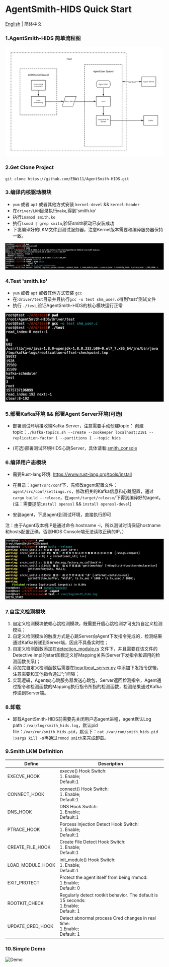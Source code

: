 # AgentSmith-HIDS Quick Start

[English](AgentSmith-HIDS-Quick-Start.md) | 简体中文


### 1.AgentSmith-HIDS 简单流程图

![simple_flow_chart](simple_flow_chart.png)



### 2.Get Clone Project

`git clone https://github.com/EBWi11/AgentSmith-HIDS.git`



### 3.编译内核驱动模块

* `yum` 或者 `apt` 或者其他方式安装 `kernel-devel` && `kernel-header`
* 在`driver/LKM`目录执行`make`,得到'smith.ko'
* 执行`insmod smith.ko`
* 执行`lsmod | grep smitm`,验证smith驱动已安装成功
* 下发编译好的LKM文件到测试服务器，注意Kernel版本需要和编译服务器保持一致。

![quick-start-01](quick-start-01.png)



### 4.Test 'smith.ko'

* `yum` 或者 `apt` 或者其他方式安装 `gcc`
* 在:`driver/test`目录并且执行`gcc -o test shm_user.c`得到'test'测试文件
* 执行 `./test`,验证AgentSmith-HIDS的核心模块运行正常

![quick-start-02](quick-start-02.png)



### 5.部署Kafka环境 && 部署Agent Server环境(可选)

* 部署测试环境接收端Kafka Server，注意需要手动创建topic：
  创建topic：`./kafka-topics.sh --create --zookeeper localhost:2181 --replication-factor 1 --partitions 1 --topic hids`

* (可选)部署测试环境HIDS心跳Server，具体请看:[smith_console](https://github.com/EBWi11/AgentSmith-HIDS/tree/master/smith_console)



### 6.编译用户态模块

* 需要Rust-lang环境: https://www.rust-lang.org/tools/install

* 在目录：`agent/src/conf`下，先修改agent配置文件：`agent/src/conf/settings.rs`，修改相关的Kafka信息和心跳配置，通过`cargo build —-release`，在`agent/target/release/`下得到编译好的agent。(注：需要提前`install openssl` && `install openssl-devel`)

* 安装agent，下发agent到测试环境，直接执行即可

注：由于Agent取本机IP是通过命令:hostname -i，所以测试时请保证hostname和hosts配置正确，否则HIDS Console端无法读取正确的IP。）


![quick-start-03](quick-start-03.png)



### 7.自定义检测模块

1. 自定义检测模块依赖心跳检测模块，既需要开启心跳检测才可支持自定义检测模块；
2. 自定义检测模块的触发方式是心跳Server向Agent下发指令完成的，检测结果通过Kafka传递到Server端，因此不具备实时性；
3. 自定义检测函数添加在[detection_module.rs](https://github.com/EBWi11/AgentSmith-HIDS/blob/master/agent/src/lib/detection_module.rs) 文件下，并且需要在该文件的Detective impl的start函数定义好Mapping关系(Server下发指令和调用的检测函数关系)；
4. 添加完自定义检测函数后需要在[heartbeat_server.py](https://github.com/EBWi11/AgentSmith-HIDS/blob/master/smith_console/heartbeat_server.py) 中添加下发指令逻辑，注意需要和其他指令通过“;”间隔；
5. 实现逻辑，Agent向心跳服务器发送心跳包，Server返回检测指令，Agent通过指令和检测函数的Mapping执行指令所指的检测函数，检测结果通过Kafka传递到Server端。



### 8.卸载
* 卸载AgentSmith-HIDS前需要先关闭用户态agent进程，agent默认Log path：`/var/log/smith_hids.log`，默认pid file：`/var/run/smith_hids.pid`，默认下：`cat /var/run/smith_hids.pid |xargs kill -9`再通过`rmmod smith`来完成卸载。



### 9.Smith LKM Definition

| Define           | Description                                                  |
| ---------------- | ------------------------------------------------------------ |
| EXECVE_HOOK      | execve() Hook Switch:<br />1. Enable;<br />Default:1         |
| CONNECT_HOOK     | connect() Hook Switch:<br />1. Enable;<br />Default:1        |
| DNS_HOOK         | DNS Hook Switch:<br />1. Enable;<br />Default:1              |
| PTRACE_HOOK      | Porcess Injection Detect Hook Switch:<br />1. Enable;<br />Default:1 |
| CREATE_FILE_HOOK | Create File Detect Hook Switch:<br />1. Enable;<br />Default:1 |
| LOAD_MODULE_HOOK | init_module() Hook Switch:<br />1. Enable;<br />Default:1    |
| EXIT_PROTECT     | Protect the agent itself from being rmmod:<br />1.Enable;<br />Default: 0 |
| ROOTKIT_CHECK    | Regularly detect rootkit behavior. The default is 15 seconds:<br />1.Enable;<br />Default: 1 |
| UPDATE_CRED_HOOK | Detect abnormal process Cred changes in real time:<br />1.Enable;<br />Default: 1 |



### 10.Simple Demo

![Demo](demo.gif)

